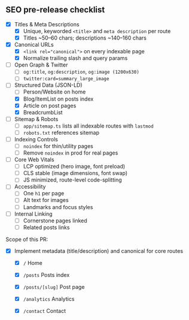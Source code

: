 ## SEO pre-release checklist

- [x] Titles & Meta Descriptions
  - [x] Unique, keyworded `<title>` and `meta description` per route
  - [x] Titles ~50–60 chars; descriptions ~140–160 chars
- [x] Canonical URLs
  - [x] `<link rel="canonical">` on every indexable page
  - [x] Normalize trailing slash and query params
- [ ] Open Graph & Twitter
  - [ ] `og:title`, `og:description`, `og:image (1200x630)`
  - [ ] `twitter:card=summary_large_image`
- [ ] Structured Data (JSON-LD)
  - [ ] Person/Website on home
  - [x] Blog/ItemList on posts index
  - [x] Article on post pages
  - [x] BreadcrumbList
- [ ] Sitemap & Robots
  - [ ] `app/sitemap.ts` lists all indexable routes with `lastmod`
  - [ ] `robots.txt` references sitemap
- [ ] Indexing Controls
  - [ ] `noindex` for thin/utility pages
  - [ ] Remove `noindex` in prod for real pages
- [ ] Core Web Vitals
  - [ ] LCP optimized (hero image, font preload)
  - [ ] CLS stable (image dimensions, font swap)
  - [ ] JS minimized, route-level code-splitting
- [ ] Accessibility
  - [ ] One `h1` per page
  - [ ] Alt text for images
  - [ ] Landmarks and focus styles
- [ ] Internal Linking
  - [ ] Cornerstone pages linked
  - [ ] Related posts links

Scope of this PR:
- [x] Implement metadata (title/description) and canonical for core routes
  - [x] `/` Home
  - [x] `/posts` Posts index
  - [x] `/posts/[slug]` Post page
  - [x] `/analytics` Analytics
  - [x] `/contact` Contact

